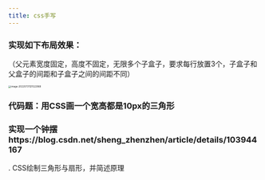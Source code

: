 ```yaml
---
title: css手写
---
```


### 实现如下布局效果：

（父元素宽度固定，高度不固定，无限多个子盒子，要求每行放置3个，子盒子和父盒子的间距和子盒子之间的间距不同）

<img src="/Users/onlycat/Library/Application Support/typora-user-images/image-20220731121522968.png" alt="image-20220731121522968" style="zoom:33%;" />

### 代码题：用CSS画一个宽高都是10px的三角形

### 实现一个钟摆https://blog.csdn.net/sheng_zhenzhen/article/details/103944167

. CSS绘制三角形与扇形，并简述原理